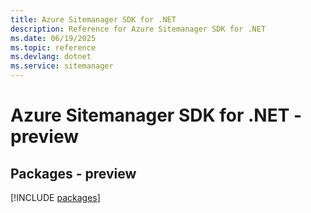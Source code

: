 ```yaml
---
title: Azure Sitemanager SDK for .NET
description: Reference for Azure Sitemanager SDK for .NET
ms.date: 06/19/2025
ms.topic: reference
ms.devlang: dotnet
ms.service: sitemanager
---
```

# Azure Sitemanager SDK for .NET - preview
## Packages - preview
[!INCLUDE [packages](sitemanager-index.md)]